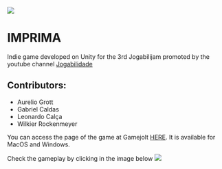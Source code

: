 ![](https://m.gjcdn.net/game-header/1600/374632-crop0_185_1920_886-czvttgfz-v4.jpg)
# IMPRIMA

Indie game developed on Unity for the 3rd Jogabilijam promoted by the youtube channel [Jogabilidade](https://youtube.com/jogabilidade)

## Contributors: 
- Aurelio Grott
- Gabriel Caldas
- Leonardo Calça
- Wilkier Rockenmeyer


You can access the page of the game at Gamejolt [HERE](http://lelogrott.gamejolt.io/imprima).
It is available for MacOS and Windows.

Check the gameplay by clicking in the image below
[![](https://img.youtube.com/vi/7LBKkzFgpKU/maxresdefault.jpg)](https://www.youtube.com/watch?v=7LBKkzFgpKU)
